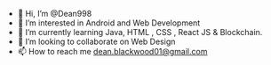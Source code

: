 - 👋 Hi, I’m @Dean998
- 👀 I’m interested in Android and Web Development
- 🌱 I’m currently learning Java, HTML , CSS , React JS & Blockchain.
- 💞️ I’m looking to collaborate on Web Design
- 📫 How to reach me dean.blackwood01@gmail.com

<!---
Dean998/Dean998 is a ✨ special ✨ repository because its `README.md` (this file) appears on your GitHub profile.
You can click the Preview link to take a look at your changes.
--->
